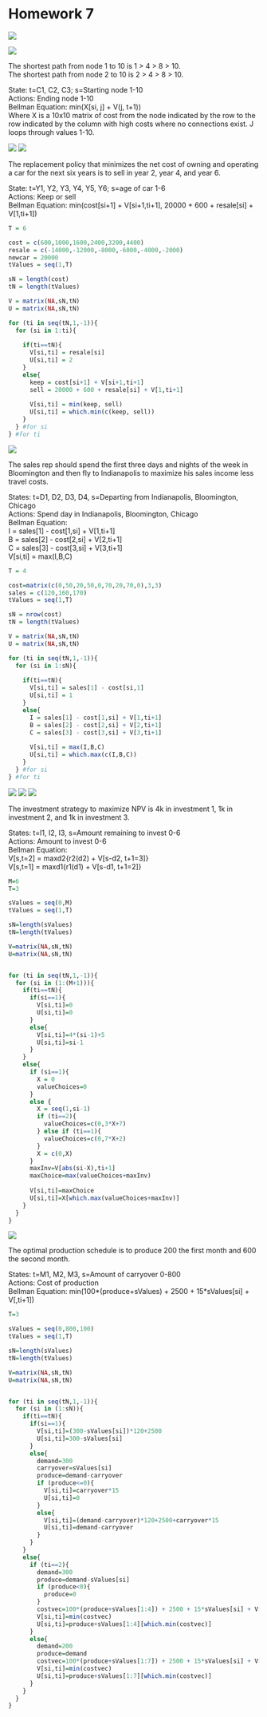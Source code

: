 # Homework 7
![](hw7_header.PNG)
  
![](hw7_q1.PNG)
  
The shortest path from node 1 to 10 is 1 > 4 > 8 > 10.  
The shortest path from node 2 to 10 is 2 > 4 > 8 > 10.  

State: t=C1, C2, C3; s=Starting node 1-10  
Actions: Ending node 1-10  
Bellman Equation: min(X[si, j] + V(j, t+1))  
Where X is a 10x10 matrix of cost from the node indicated by the row to the row indicated by the column with high costs where no connections exist. J loops through values 1-10.
  
![](hw7_q2.1.PNG)
![](hw7_q2.2.PNG)
  
The replacement policy that minimizes the net cost of owning and operating a car for the next six years is to sell in year 2, year 4, and year 6.
  
State: t=Y1, Y2, Y3, Y4, Y5, Y6; s=age of car 1-6  
Actions: Keep or sell  
Bellman Equation: min(cost[si+1] + V[si+1,ti+1], 20000 + 600 + resale[si] + V[1,ti+1])  

```r
T = 6

cost = c(600,1000,1600,2400,3200,4400)
resale = c(-14000,-12000,-8000,-6000,-4000,-2000)
newcar = 20000
tValues = seq(1,T)

sN = length(cost)
tN = length(tValues)

V = matrix(NA,sN,tN)
U = matrix(NA,sN,tN)

for (ti in seq(tN,1,-1)){
  for (si in 1:ti){
    
    if(ti==tN){
      V[si,ti] = resale[si]
      U[si,ti] = 2
    }
    else{    
      keep = cost[si+1] + V[si+1,ti+1]
      sell = 20000 + 600 + resale[si] + V[1,ti+1]
      
      V[si,ti] = min(keep, sell)
      U[si,ti] = which.min(c(keep, sell))
    }  
  } #for si
} #for ti
```
  
![](hw7_q3.PNG)
  
The sales rep should spend the first three days and nights of the week in Bloomington and then fly to Indianapolis to maximize his sales income less travel costs.
  
States: t=D1, D2, D3, D4, s=Departing from Indianapolis, Bloomington, Chicago  
Actions: Spend day in Indianapolis, Bloomington, Chicago  
Bellman Equation:  
I = sales[1] - cost[1,si] + V[1,ti+1]  
B = sales[2] - cost[2,si] + V[2,ti+1]  
C = sales[3] - cost[3,si] + V[3,ti+1]  
V[si,ti] = max(I,B,C)

```r
T = 4

cost=matrix(c(0,50,20,50,0,70,20,70,0),3,3)
sales = c(120,160,170)
tValues = seq(1,T)

sN = nrow(cost)
tN = length(tValues)

V = matrix(NA,sN,tN)
U = matrix(NA,sN,tN)

for (ti in seq(tN,1,-1)){
  for (si in 1:sN){
    
    if(ti==tN){
      V[si,ti] = sales[1] - cost[si,1]
      U[si,ti] = 1
    }
    else{    
      I = sales[1] - cost[1,si] + V[1,ti+1]
      B = sales[2] - cost[2,si] + V[2,ti+1]
      C = sales[3] - cost[3,si] + V[3,ti+1]
      
      V[si,ti] = max(I,B,C)
      U[si,ti] = which.max(c(I,B,C))
    }  
  } #for si
} #for ti
```
  
![](hw7_q4.1.PNG)
![](hw7_q4.2.PNG)
![](hw7_q4.3.PNG)
  
The investment strategy to maximize NPV is 4k in investment 1, 1k in investment 2, and 1k in investment 3.
  
States: t=I1, I2, I3, s=Amount remaining to invest 0-6  
Actions: Amount to invest 0-6  
Bellman Equation:  
V[s,t=2] = maxd2{r2(d2) + V[s-d2, t+1=3]}  
V[s,t=1] = maxd1{r1(d1) + V[s-d1, t+1=2]}

```r
M=6
T=3

sValues = seq(0,M)
tValues = seq(1,T)

sN=length(sValues)
tN=length(tValues)

V=matrix(NA,sN,tN)
U=matrix(NA,sN,tN)


for (ti in seq(tN,1,-1)){
  for (si in (1:(M+1))){
    if(ti==tN){
      if(si==1){
        V[si,ti]=0
        U[si,ti]=0
      }
      else{
        V[si,ti]=4*(si-1)+5
        U[si,ti]=si-1
      }
    }
    else{
      if (si==1){
        X = 0
        valueChoices=0
      }
      else {
        X = seq(1,si-1)
        if (ti==2){
          valueChoices=c(0,3*X+7)
        } else if (ti==1){
          valueChoices=c(0,7*X+2)
        }
        X = c(0,X)
      }
      maxInv=V[abs(si-X),ti+1]
      maxChoice=max(valueChoices+maxInv)
      
      V[si,ti]=maxChoice
      U[si,ti]=X[which.max(valueChoices+maxInv)]
    }
  }
}
```
  
![](hw7_q5.PNG)
  
The optimal production schedule is to produce 200 the first month and 600 the second month.
  
States: t=M1, M2, M3, s=Amount of carryover 0-800  
Actions: Cost of production  
Bellman Equation: min(100\*(produce+sValues) + 2500 + 15*sValues[si] + V[,ti+1])  

```r
T=3

sValues = seq(0,800,100)
tValues = seq(1,T)

sN=length(sValues)
tN=length(tValues)

V=matrix(NA,sN,tN)
U=matrix(NA,sN,tN)


for (ti in seq(tN,1,-1)){
  for (si in (1:sN)){
    if(ti==tN){
      if(si==1){
        V[si,ti]=(300-sValues[si])*120+2500
        U[si,ti]=300-sValues[si]
      }
      else{
        demand=300
        carryover=sValues[si]
        produce=demand-carryover
        if (produce<=0){
          V[si,ti]=carryover*15
          U[si,ti]=0
        }
        else{
          V[si,ti]=(demand-carryover)*120+2500+carryover*15
          U[si,ti]=demand-carryover
        }
      }
    }
    else{
      if (ti==2){
        demand=300
        produce=demand-sValues[si]
        if (produce<0){
          produce=0
        }
        costvec=100*(produce+sValues[1:4]) + 2500 + 15*sValues[si] + V[,ti+1][1:4]
        V[si,ti]=min(costvec)
        U[si,ti]=produce+sValues[1:4][which.min(costvec)]
      }
      else{
        demand=200
        produce=demand
        costvec=100*(produce+sValues[1:7]) + 2500 + 15*sValues[si] + V[,ti+1][1:7]
        V[si,ti]=min(costvec)
        U[si,ti]=produce+sValues[1:7][which.min(costvec)]
      }
    }
  }
}
```
